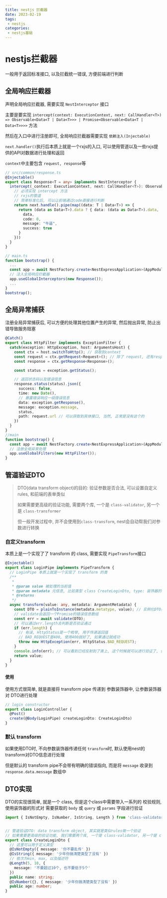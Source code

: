 ```yaml
---
title: nestjs 拦截器
date: 2023-02-19
tags:
 - nestjs
categories: 
 - nestjs基础
---
```


# nestjs拦截器

一般用于返回标准接口, 以及拦截统一错误, 方便前端进行判断

## 全局响应拦截器

声明全局响应拦截器, 需要实现 `NestInterceptor` 接口

主要是要实现 `intercept(context: ExecutionContext, next: CallHandler<T>) => Observable<Data<T | Data<T>>> | Promise<Observable<Data<T | Data<T>>>>` 方法

然后在入口中进行注册即可, 全局响应拦截器需要实现 `依赖注入(Injectable)`

`next.handler()`执行后本质上就是一个rxjs的入口, 可以使用管道以及一些rxjs提供的API对数据进行处理和返回

`context`中主要包含 `request, response`等

```ts
// src/common/response.ts
@Injectable()
export class Response<T = any> implements NestInterceptor {
  intercept(_context: ExecutionContext, next: CallHandler<T>): Observable<Data<T | Data<T>>> | Promise<Observable<Data<T | Data<T>>>> {
    // 必须实现 intercept 方法
    // rxjs的管道
    // 简单标准化后, 可以让前端通过code直接进行判断
    return next.handle().pipe(map((data: T | Data<T>) => {
      return (data as Data<T>).data ? { data: (data as Data<T>).data, ...data } : {
        data,
        code: 0,
        message: "牛逼",
        success: true
      }
    }))
  }
}

// main.ts
function bootstrap() {
  ...
  const app = await NestFactory.create<NestExpressApplication>(AppModule);
  // 注入全局响应拦截器
  app.useGlobalInterceptors(new Response());
  ...
}
bootstrap();
```

## 全局异常捕获

注册全局异常捕获后, 可以方便的处理其他位置产生的异常, 然后抛出异常, 防止出错导致服务阻塞

```ts
@Catch()
export class HttpFilter implements ExceptionFilter {
  catch(exception: HttpException, host: ArgumentsHost) {
    const ctx = host.switchToHttp(); // 获取到context
    const request = ctx.getRequest<Request>(); // 除了 request, 还有response以及next
    const response = ctx.getResponse<Response>();

    const status = exception.getStatus();

    // 返回状态码以及错误信息
    response.status(status).json({
      success: false,
      time: new Date(),
      // 暴露错误响应一级错误信息
      data: exception.getResponse(),
      message: exception.message,
      status,
      path: request.url // 可以获取到具体接口, 当然, 正常是没有这个的
    })
  }
}
//main
function bootstrap() {
  const app = await NestFactory.create<NestExpressApplication>(AppModule);
  // 注册全局异常处理
  app.useGlobalFilters(new HttpFilter());
}
```

## 管道验证DTO

> DTO(data transform object)的目的: 验证参数是否合法, 可以设置自定义rules, 和前端的表单类似
> 
> 如果需要更高级的验证功能, 需要两个库, 一个是 `class-validator`, 另一个是 `class-transformer`
> 
> 但一般开发过程中, 并不会使用到`class-transform`, nest会自动帮我们对参数进行转换

### 自定义transform

本质上是一个实现了了 transform 的 class, 需要实现 `PipeTransform`接口

```ts
@Injectable()
export class LoginPipe implements PipeTransform {
  // LoginPipe 本质上就是一个实现了 transform 的类
  /**
   * 
   * @param value 被处理的当前值
   * @param metadata 元信息, 比如类型 class CreateLoginDto, type: 装饰器的名称, data: 装饰器的值, 比如传给@Body一个值name
   * @returns 
   */
  async transform(value: any, metadata: ArgumentMetadata) {
    const DTO = plainToInstance(metadata.metatype, value); // 实例化DTO类, 同时会把value反射到DTO中
    // validate会返回一个Promise的错误信息数组
    const err = await validate(DTO);
    // 可以通过err.length去判断是否验证通过
    if (err.length) {
      // 有误, HttpStatus是一个枚举, 用于传递返回值
      // BAD_REQUEST是400, 使用400就好了, 如果通过就成功
      throw new HttpException(err, HttpStatus.BAD_REQUEST);
    }
    console.info(err); // 可以看到已经反射到了类上, 这个时候就可以进行验证了, 使用validator函数
    return value;
  }
}
```

#### 使用

使用方式很简单, 就是直接将 transform pipe 传递到 参数装饰器中, 让参数装饰器对 DTO进行处理
```ts
// login constructor
export class LoginController {
  @Post()
  create(@Body(LoginPipe) createLoginDto: CreateLoginDto)
}
```

### 默认 transform

如果使用DTO时, 不向参数装饰器传递任何 `transform`时, 默认使用nest的transform对DTO信息进行处理

但是默认的 transform pipe不会带有明确的错误指向, 而是将 `message` 收录到 `response.data.message` 数组中

## DTO实现

DTO的实现很简单, 就是一个 class, 但是这个class中需要带入一系列的 校验规则, 使用装饰器的形式对 需要获取的 `body` 或 `query` 或 `params` 字段进行验证

```ts
import { IsNotEmpty, IsNumber, IsString, Length } from 'class-validator'; // 用于验证参数, 也是装饰器


// 管道验证DTO: data transform object, 其实就是类似rules做一个验证
// 如果需要更高级的验证功能, 我们需要两个库, 一个是 class-validator, 另一个是 class-transformer
export class CreateLoginDto {
  // 这里可以用于定义类型
  @IsNotEmpty({ message: '你不要乱传' })
  @IsString({ message: '少年你搞清楚类型了没有' })
  // 依次为min, max, 以及描述符
  @Length(5, 10, {
    message: '不要超过10个, 也不要低于5个'
  })
  public name: string;
  @IsNumber({}, { message: '少年你搞清楚类型了没有' })
  public age: number;
}
```


